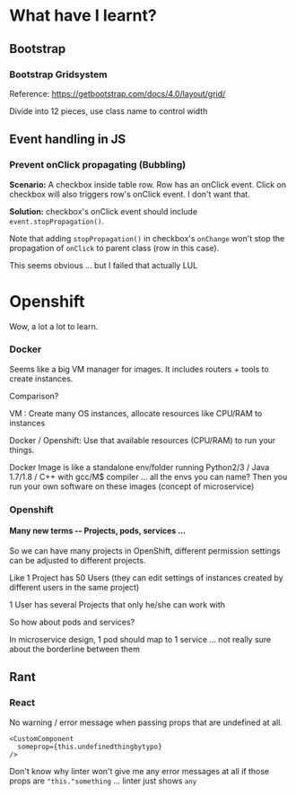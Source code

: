 # What have I learnt?
## Bootstrap

### Bootstrap Gridsystem

Reference: https://getbootstrap.com/docs/4.0/layout/grid/

Divide into 12 pieces, use class name to control width

## Event handling in JS

### Prevent onClick propagating (Bubbling)

**Scenario:** A checkbox inside table row. Row has an onClick event. Click on checkbox will also triggers row's onClick event. I don't want that.

**Solution:** checkbox's onClick event should include `event.stopPropagation()`.

Note that adding `stopPropagation()` in checkbox's `onChange` won't stop the propagation of `onClick` to parent class (row in this case).

This seems obvious ... but I failed that actually LUL

# Openshift

Wow, a lot a lot to learn.

### Docker

Seems like a big VM manager for images. It includes routers + tools to create instances.

Comparison?

VM : Create many OS instances, allocate resources like CPU/RAM to instances

Docker / Openshift: Use that available resources (CPU/RAM) to run your things.

Docker Image is like a standalone env/folder running Python2/3 / Java 1.7/1.8 / C++ with gcc/M$ compiler ... all the envs you can name? Then you run your own software on these images (concept of microservice)

### Openshift

#### Many new terms -- Projects, pods, services ...

So we can have many projects in OpenShift, different permission settings can be adjusted to different projects.

Like 1 Project has 50 Users (they can edit settings of instances created by different users in the same project)

1 User has several Projects that only he/she can work with

So how about pods and services?

In microservice design, 1 pod should map to 1 service ... not really sure about the borderline between them

## Rant
### React
No warning / error message when passing props that are undefined at all.
```
<CustomComponent
  someprop={this.undefinedthingbytypo}
/>
```
Don't know why linter won't give me any error messages at all if those props are `"this."something` ... linter just shows `any`
